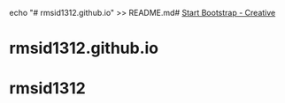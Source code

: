 echo "# rmsid1312.github.io" >> README.md# [Start Bootstrap - Creative](https://startbootstrap.com/template-overviews/creative/)


# rmsid1312.github.io
# rmsid1312
